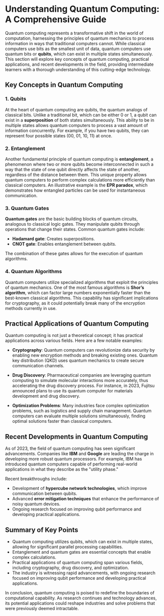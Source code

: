 
# Understanding Quantum Computing: A Comprehensive Guide

Quantum computing represents a transformative shift in the world of computation, harnessing the principles of quantum mechanics to process information in ways that traditional computers cannot. While classical computers use bits as the smallest unit of data, quantum computers use quantum bits or **qubits**, which can exist in multiple states simultaneously. This section will explore key concepts of quantum computing, practical applications, and recent developments in the field, providing intermediate learners with a thorough understanding of this cutting-edge technology.

## Key Concepts in Quantum Computing

### 1. Qubits
At the heart of quantum computing are qubits, the quantum analogs of classical bits. Unlike a traditional bit, which can be either 0 or 1, a qubit can exist in a **superposition** of both states simultaneously. This ability to be in multiple states allows quantum computers to process a vast amount of information concurrently. For example, if you have two qubits, they can represent four possible states (00, 01, 10, 11) at once.

### 2. Entanglement
Another fundamental principle of quantum computing is **entanglement**, a phenomenon where two or more qubits become interconnected in such a way that the state of one qubit directly affects the state of another, regardless of the distance between them. This unique property allows quantum computers to perform complex calculations more efficiently than classical computers. An illustrative example is the **EPR paradox**, which demonstrates how entangled particles can be used for instantaneous communication.

### 3. Quantum Gates
**Quantum gates** are the basic building blocks of quantum circuits, analogous to classical logic gates. They manipulate qubits through operations that change their states. Common quantum gates include:

- **Hadamard gate**: Creates superpositions.
- **CNOT gate**: Enables entanglement between qubits.

The combination of these gates allows for the execution of quantum algorithms.

### 4. Quantum Algorithms
Quantum computers utilize specialized algorithms that exploit the principles of quantum mechanics. One of the most famous algorithms is **Shor’s algorithm**, which can factor large numbers exponentially faster than the best-known classical algorithms. This capability has significant implications for cryptography, as it could potentially break many of the encryption methods currently in use.

## Practical Applications of Quantum Computing

Quantum computing is not just a theoretical concept; it has practical applications across various fields. Here are a few notable examples:

- **Cryptography**: Quantum computers can revolutionize data security by enabling new encryption methods and breaking existing ones. Quantum key distribution (QKD) uses quantum mechanics to create secure communication channels.
  
- **Drug Discovery**: Pharmaceutical companies are leveraging quantum computing to simulate molecular interactions more accurately, thus accelerating the drug discovery process. For instance, in 2023, Fujitsu announced plans to use its quantum computer for materials development and drug discovery.

- **Optimization Problems**: Many industries face complex optimization problems, such as logistics and supply chain management. Quantum computers can evaluate multiple solutions simultaneously, finding optimal solutions faster than classical computers.

## Recent Developments in Quantum Computing

As of 2023, the field of quantum computing has seen significant advancements. Companies like **IBM** and **Google** are leading the charge in developing more robust quantum processors. For example, IBM has introduced quantum computers capable of performing real-world applications in what they describe as the "utility phase."

Recent breakthroughs include:

- Development of **hypercube network technologies**, which improve communication between qubits.
- Advanced **error mitigation techniques** that enhance the performance of noisy quantum devices.
- Ongoing research focused on improving qubit performance and developing practical applications.

## Summary of Key Points

- Quantum computing utilizes qubits, which can exist in multiple states, allowing for significant parallel processing capabilities.
- Entanglement and quantum gates are essential concepts that enable complex calculations.
- Practical applications of quantum computing span various fields, including cryptography, drug discovery, and optimization.
- The industry is witnessing rapid advancements, with ongoing research focused on improving qubit performance and developing practical applications.

In conclusion, quantum computing is poised to redefine the boundaries of computational capability. As research continues and technology advances, its potential applications could reshape industries and solve problems that were previously deemed intractable.

